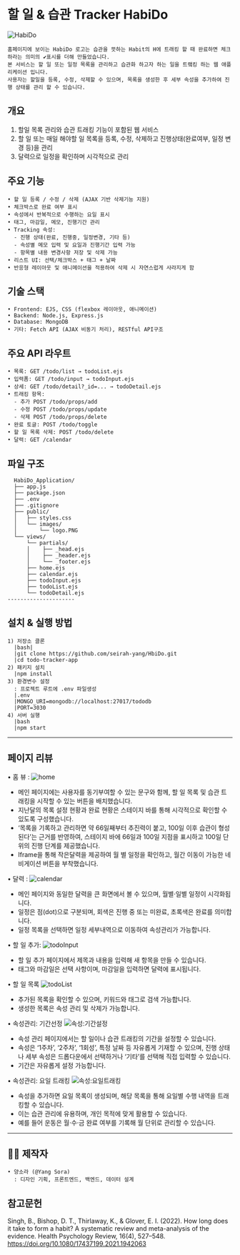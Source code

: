 # 할 일 & 습관 Tracker HabiDo 

![HabiDo](https://github.com/seirah-yang/seirah/blob/habido/habido_logo.png)

	홈페이지에 보이는 HabiDo 로고는 습관을 뜻하는 Habit의 H에 트래킹 할 때 완료하면 체크하라는 의미의 ✔️표시를 더해 만들었습니다. 
    본 서비스는 할 일 또는 일정 목록을 관리하고 습관화 하고자 하는 일을 트랰킹 하는 웹 애플리케이션 입니다. 
    사용자는 할일을 등록, 수정, 삭제할 수 있으며, 목록을 생성한 후 세부 속성을 추가하여 진행 상태를 관리 할 수 있습니다. 
 
## 개요 
  1. 할일 목록 관리와 습관 트래킹 기능이 포함된 웹 서비스
  2. 할 일 또는 매일 해야할 일 목록을 등록, 수정, 삭제하고 진행상태(완료여부, 일정 변경 등)을 관리
  3. 달력으로 일정을 확인하며 시각적으로 관리


## 주요 기능
    • 할 일 등록 / 수정 / 삭제 (AJAX 기반 삭제기능 지원)
    • 체크박스로 완료 여부 표시
    • 속성에서 반복적으로 수행하는 요일 표시
    • 태그, 마감일, 메모, 진행기간 관리
    • Tracking 속성:
      - 진행 상태(완료, 진행중, 일정변경, 기타 등)
      - 속성별 메모 입력 및 요일과 진행기간 입력 가능
      - 항목별 내용 변경사항 저장 및 삭제 가능 
    • 리스트 UI: 선택/체크박스 + 태그 + 날짜 
    • 반응형 레이아웃 및 애니메이션을 적용하여 삭제 시 자연스럽게 사라지게 함


## 기술 스택
	• Frontend: EJS, CSS (flexbox 레이아웃, 애니메이션)
	• Backend: Node.js, Express.js
	• Database: MongoDB 
	• 기타: Fetch API (AJAX 비동기 처리), RESTful API구조 

  ## 주요 API 라우트 
    • 목록: GET /todo/list → todoList.ejs
    • 입력폼: GET /todo/input → todoInput.ejs
    • 상세: GET /todo/detail?_id=... → todoDetail.ejs
    • 트래킹 항목:
      - 추가 POST /todo/props/add
      - 수정 POST /todo/props/update
      - 삭제 POST /todo/props/delete
    • 완료 토글: POST /todo/toggle
    • 할 일 목록 삭제: POST /todo/delete
    • 달력: GET /calendar

## 파일 구조
      HabiDo_Application/
      ├── app.js
      ├── package.json
      ├── .env
      ├── .gitignore
      ├── public/
      │   ├── styles.css
      │   └── images/
      │       └── logo.PNG
      └── views/
          └── partials/
          │    ├── _head.ejs
          │    ├── _header.ejs
          │    └── _footer.ejs
          ├── home.ejs
          ├── calendar.ejs
          ├── todoInput.ejs
          ├── todoList.ejs
          └── todoDetail.ejs
    ---------------------

## 설치 & 실행 방법
    1) 저장소 클론
      |bash|
      |git clone https://github.com/seirah-yang/HbiDo.git
      |cd todo-tracker-app
    2) 패키지 설치 
      |npm install
    3) 환경변수 설정
      : 프로젝트 루트에 .env 파일생성 
      |.env
      |MONGO_URI=mongodb://localhost:27017/tododb
      |PORT=3030
    4) 서버 실행 
      |bash 
      |npm start
 ---------------------

## 페이지 리뷰 
• 홈 뷰 : 
![home](https://github.com/seirah-yang/seirah/blob/habido/wepages/home.png)

- 메인 페이지에는 사용자를 동기부여할 수 있는 문구와 함께, 할 일 목록 및 습관 트래킹을 시작할 수 있는 버튼을 배치했습니다.
- 지난달의 목록 설정 현황과 완료 현황은 스테이지 바를 통해 시각적으로 확인할 수 있도록 구성했습니다.
- ‘목록을 기록하고 관리하면 약 66일째부터 추진력이 붙고, 100일 이후 습관이 형성된다’는 근거를 반영하여, 스테이지 바에 66일과 100일 지점을 표시하고 100일 단위의 진행 단계를 제공했습니다. 
- Iframe을 통해 작은달력을 제공하여 월 별 일정을 확인하고, 월간 이동이 가능한 네비게이션 버튼을 부착했습니다. 


• 달력 :
![calendar](https://github.com/seirah-yang/seirah/blob/habido/wepages/calendar.png)

- 메인 페이지와 동일한 달력을 큰 화면에서 볼 수 있으며, 월별·일별 일정이 시각화됩니다. 
- 일정은 점(dot)으로 구분되며, 회색은 진행 중 또는 미완료, 초록색은 완료를 의미합니다.
- 일정 목록을 선택하면 일정 세부내역으로 이동하여 속성관리가 가능합니다. 


• 할 일 추가:
![todoInput](https://github.com/seirah-yang/seirah/blob/habido/wepages/todoInput.png)

- 할 일 추가 페이지에서 제목과 내용을 입력해 새 항목을 만들 수 있습니다.
- 태그와 마감일은 선택 사항이며, 마감일을 입력하면 달력에 표시됩니다.

  
• 할 일 목록
![todoList](https://github.com/seirah-yang/seirah/blob/habido/wepages/todoList.png)

- 추가된 목록을 확인할 수 있으며, 키워드와 태그로 검색 가능합니다. 
- 생성한 목록은 속성 관리 및 삭제가 가능합니다.


• 속성관리: 기간선정
![속성:기간설정](https://github.com/seirah-yang/seirah/blob/habido/wepages/todoDetail1.png)

- 속성 관리 페이지에서는 할 일이나 습관 트래킹의 기간을 설정할 수 있습니다. 
- 속성은 ‘1주차’, ‘2주차’, ‘1회성’, 특정 날짜 등 자유롭게 기재할 수 있으며, 진행 상태나 세부 속성은 드롭다운에서 선택하거나 ‘기타’를 선택해 직접 입력할 수 있습니다. 
- 기간은 자유롭게 설정 가능합니다.


• 속성관리: 요일 트래킹
![속성:요일트래킹](https://github.com/seirah-yang/seirah/blob/habido/wepages/todoDetai2.png)

- 속성을 추가하면 요일 목록이 생성되며, 해당 목록을 통해 요일별 수행 내역을 트래킹할 수 있습니다. 
- 이는 습관 관리에 유용하며, 개인 목적에 맞게 활용할 수 있습니다. 
- 예를 들어 운동은 월·수·금 완료 여부를 기록해 월 단위로 관리할 수 있습니다.

 ---------------------
 
## 👩‍💻 제작자
	• 양소라 (@Yang Sora)
	  : 디자인 기획, 프론트엔드, 백엔드, 데이터 설계

## 참고문헌
Singh, B., Bishop, D. T., Thirlaway, K., & Glover, E. I. (2022). How long does it take to form a habit? A systematic review and meta-analysis of the evidence. Health Psychology Review, 16(4), 527–548. https://doi.org/10.1080/17437199.2021.1942063

